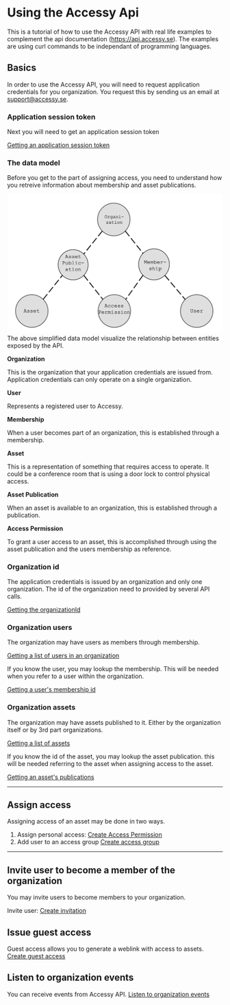 # Using the Accessy Api

This is a tutorial of how to use the Accessy API with real life examples to complement the api documentation (https://api.accessy.se).
The examples are using curl commands to be independant of programming languages.

## Basics

In order to use the Accessy API, you will need to request application credentials for you organization.
You request this by sending us an email at support@accessy.se.

### Application session token

Next you will need to get an application session token

[Getting an application session token](./sessionToken.md)

### The data model

Before you get to the part of assigning access, you need to understand how you retreive information about membership and asset publications.

![alt text](https://raw.githubusercontent.com/accessy/ApiExamples/main/images/SimpleDataModel.png "A simplified data model")
The above simplified data model visualize the relationship between entities exposed by the API.

**Organization**

This is the organization that your application credentials are issued from. Application credentials can only operate on a single organization.

**User**

Represents a registered user to Accessy.

**Membership**

When a user becomes part of an organization, this is established through a membership.

**Asset**

This is a representation of something that requires access to operate. It could be a conference room that is using a door lock to control physical access.

**Asset Publication**

When an asset is available to an organization, this is established through a publication.

**Access Permission**

To grant a user access to an asset, this is accomplished through using the asset publication and the users membership as reference.

### Organization id

The application credentials is issued by an organization and only one organization.
The id of the organization need to provided by several API calls.

[Getting the organizationId](./organizationId.md)

### Organization users

The organization may have users as members through membership.

[Getting a list of users in an organization](./organizationUsers.md)

If you know the user, you may lookup the membership. This will be needed when you refer to a user within the organization.

[Getting a user's membership id](./organizationMembership.md)

### Organization assets

The organization may have assets published to it. Either by the organization itself or by 3rd part organizations.

[Getting a list of assets](./organizationAssets.md)

If you know the id of the asset, you may lookup the asset publication. this will be needed referring to the asset when assigning access to the asset.

[Getting an asset's publications](./organizationAssetPublications.md)

---

## Assign access

Assigning access of an asset may be done in two ways.

1. Assign personal access: [Create Access Permission](./createAccessPermission.md)
2. Add user to an access group [Create access group](./createAccessPermissionGroup.md)

---

## Invite user to become a member of the organization

You may invite users to become members to your organization.

Invite user: [Create invitation](./createInvitation.md)

## Issue guest access

Guest access allows you to generate a weblink with access to assets.  
[Create guest access](./createGuestAccess.md)

## Listen to organization events

You can receive events from Accessy API.
[Listen to organization events](./listenForOrganizationEvents.md)
